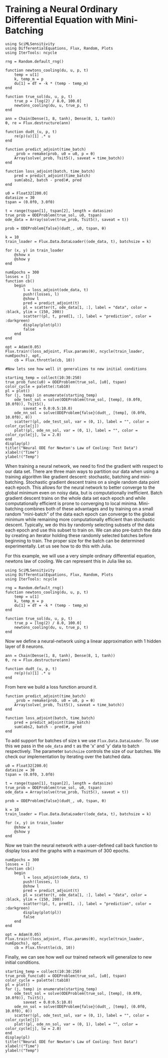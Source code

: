 # Training a Neural Ordinary Differential Equation with Mini-Batching

```@example
using SciMLSensitivity
using DifferentialEquations, Flux, Random, Plots
using IterTools: ncycle

rng = Random.default_rng()

function newtons_cooling(du, u, p, t)
    temp = u[1]
    k, temp_m = p
    du[1] = dT = -k * (temp - temp_m)
end

function true_sol(du, u, p, t)
    true_p = [log(2) / 8.0, 100.0]
    newtons_cooling(du, u, true_p, t)
end

ann = Chain(Dense(1, 8, tanh), Dense(8, 1, tanh))
θ, re = Flux.destructure(ann)

function dudt_(u, p, t)
    re(p)(u)[1] .* u
end

function predict_adjoint(time_batch)
    _prob = remake(prob, u0 = u0, p = θ)
    Array(solve(_prob, Tsit5(), saveat = time_batch))
end

function loss_adjoint(batch, time_batch)
    pred = predict_adjoint(time_batch)
    sum(abs2, batch - pred)#, pred
end

u0 = Float32[200.0]
datasize = 30
tspan = (0.0f0, 3.0f0)

t = range(tspan[1], tspan[2], length = datasize)
true_prob = ODEProblem(true_sol, u0, tspan)
ode_data = Array(solve(true_prob, Tsit5(), saveat = t))

prob = ODEProblem{false}(dudt_, u0, tspan, θ)

k = 10
train_loader = Flux.Data.DataLoader((ode_data, t), batchsize = k)

for (x, y) in train_loader
    @show x
    @show y
end

numEpochs = 300
losses = []
function cb()
    begin
        l = loss_adjoint(ode_data, t)
        push!(losses, l)
        @show l
        pred = predict_adjoint(t)
        pl = scatter(t, ode_data[1, :], label = "data", color = :black, ylim = (150, 200))
        scatter!(pl, t, pred[1, :], label = "prediction", color = :darkgreen)
        display(plot(pl))
        false
    end
end

opt = Adam(0.05)
Flux.train!(loss_adjoint, Flux.params(θ), ncycle(train_loader, numEpochs), opt,
    cb = Flux.throttle(cb, 10))

#Now lets see how well it generalizes to new initial conditions 

starting_temp = collect(10:30:250)
true_prob_func(u0) = ODEProblem(true_sol, [u0], tspan)
color_cycle = palette(:tab10)
pl = plot()
for (j, temp) in enumerate(starting_temp)
    ode_test_sol = solve(ODEProblem(true_sol, [temp], (0.0f0, 10.0f0)), Tsit5(),
        saveat = 0.0:0.5:10.0)
    ode_nn_sol = solve(ODEProblem{false}(dudt_, [temp], (0.0f0, 10.0f0), θ))
    scatter!(pl, ode_test_sol, var = (0, 1), label = "", color = color_cycle[j])
    plot!(pl, ode_nn_sol, var = (0, 1), label = "", color = color_cycle[j], lw = 2.0)
end
display(pl)
title!("Neural ODE for Newton's Law of Cooling: Test Data")
xlabel!("Time")
ylabel!("Temp")
```

When training a neural network, we need to find the gradient with respect to our data set. There are three main ways to partition our data when using a training algorithm like gradient descent: stochastic, batching and mini-batching. Stochastic gradient descent trains on a single random data point each epoch. This allows for the neural network to better converge to the global minimum even on noisy data, but is computationally inefficient. Batch gradient descent trains on the whole data set each epoch and while computationally efficient is prone to converging to local minima. Mini-batching combines both of these advantages and by training on a small random "mini-batch" of the data each epoch can converge to the global minimum while remaining more computationally efficient than stochastic descent. Typically, we do this by randomly selecting subsets of the data each epoch and use this subset to train on. We can also pre-batch the data by creating an iterator holding these randomly selected batches before beginning to train. The proper size for the batch can be determined experimentally. Let us see how to do this with Julia.

For this example, we will use a very simple ordinary differential equation, newtons law of cooling. We can represent this in Julia like so.

```@example minibatch
using SciMLSensitivity
using DifferentialEquations, Flux, Random, Plots
using IterTools: ncycle

rng = Random.default_rng()
function newtons_cooling(du, u, p, t)
    temp = u[1]
    k, temp_m = p
    du[1] = dT = -k * (temp - temp_m)
end

function true_sol(du, u, p, t)
    true_p = [log(2) / 8.0, 100.0]
    newtons_cooling(du, u, true_p, t)
end
```

Now we define a neural-network using a linear approximation with 1 hidden layer of 8 neurons.

```@example minibatch
ann = Chain(Dense(1, 8, tanh), Dense(8, 1, tanh))
θ, re = Flux.destructure(ann)

function dudt_(u, p, t)
    re(p)(u)[1] .* u
end
```

From here we build a loss function around it.

```@example minibatch
function predict_adjoint(time_batch)
    _prob = remake(prob, u0 = u0, p = θ)
    Array(solve(_prob, Tsit5(), saveat = time_batch))
end

function loss_adjoint(batch, time_batch)
    pred = predict_adjoint(time_batch)
    sum(abs2, batch - pred)#, pred
end
```

To add support for batches of size `k` we use `Flux.Data.DataLoader`. To use this we pass in the `ode_data` and `t` as the 'x' and 'y' data to batch respectively. The parameter `batchsize` controls the size of our batches. We check our implementation by iterating over the batched data.

```@example minibatch
u0 = Float32[200.0]
datasize = 30
tspan = (0.0f0, 3.0f0)

t = range(tspan[1], tspan[2], length = datasize)
true_prob = ODEProblem(true_sol, u0, tspan)
ode_data = Array(solve(true_prob, Tsit5(), saveat = t))

prob = ODEProblem{false}(dudt_, u0, tspan, θ)

k = 10
train_loader = Flux.Data.DataLoader((ode_data, t), batchsize = k)

for (x, y) in train_loader
    @show x
    @show y
end
```

Now we train the neural network with a user-defined call back function to display loss and the graphs with a maximum of 300 epochs.

```@example minibatch
numEpochs = 300
losses = []
function cb()
    begin
        l = loss_adjoint(ode_data, t)
        push!(losses, l)
        @show l
        pred = predict_adjoint(t)
        pl = scatter(t, ode_data[1, :], label = "data", color = :black, ylim = (150, 200))
        scatter!(pl, t, pred[1, :], label = "prediction", color = :darkgreen)
        display(plot(pl))
        false
    end
end

opt = Adam(0.05)
Flux.train!(loss_adjoint, Flux.params(θ), ncycle(train_loader, numEpochs), opt,
    cb = Flux.throttle(cb, 10))
```

Finally, we can see how well our trained network will generalize to new initial conditions.

```@example minibatch
starting_temp = collect(10:30:250)
true_prob_func(u0) = ODEProblem(true_sol, [u0], tspan)
color_cycle = palette(:tab10)
pl = plot()
for (j, temp) in enumerate(starting_temp)
    ode_test_sol = solve(ODEProblem(true_sol, [temp], (0.0f0, 10.0f0)), Tsit5(),
        saveat = 0.0:0.5:10.0)
    ode_nn_sol = solve(ODEProblem{false}(dudt_, [temp], (0.0f0, 10.0f0), θ))
    scatter!(pl, ode_test_sol, var = (0, 1), label = "", color = color_cycle[j])
    plot!(pl, ode_nn_sol, var = (0, 1), label = "", color = color_cycle[j], lw = 2.0)
end
display(pl)
title!("Neural ODE for Newton's Law of Cooling: Test Data")
xlabel!("Time")
ylabel!("Temp")
```
